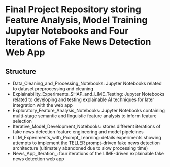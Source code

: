 # Final Project Repository storing Feature Analysis, Model Training Jupyter Notebooks and Four Iterations of Fake News Detection Web App

## Structure

- Data_Cleaning_and_Processing_Notebooks: Jupyter Notebooks related to dataset preprocessing and cleaning
- Explainability_Experiments_SHAP_and_LIME_Testing: Jupyter Notebooks related to developing and testing explainable AI techniques for later integration with the web app
- Exploratory_Feature_Analysis_Notebooks: Jupyter Notebooks containing multi-stage semantic and linguistic feature analysis to inform feature selection
- Iterative_Model_Development_Notebooks: stores different iterations of fake news detection feature engineering and model pipeleines
- LLM_Experiments_with_Prompt_Learning: details experiments showing attempts to implement the TELLER prompt-driven fake news detection architecture (ultimately abandoned due to slow processing time)
- News_App_Iteration_<version>: four iterations of the LIME-driven explainable fake news detection web app